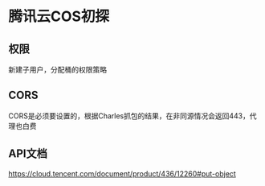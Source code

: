 # 腾讯云COS初探

## 权限

新建子用户，分配桶的权限策略

## CORS

CORS是必须要设置的，根据Charles抓包的结果，在非同源情况会返回443，代理也白费

## API文档

https://cloud.tencent.com/document/product/436/12260#put-object

